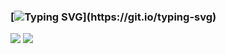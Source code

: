 ### [![Typing SVG](https://readme-typing-svg.herokuapp.com?font=Fira+Code&pause=1000&width=435&lines=Hi,+this+is+Hongming.+Hope+you+have+a+good+day!)](https://git.io/typing-svg)

<p align="left">
<a title="Hits" target="_blank" href="https://github.com/Achuan-2/Achuan-2"><img src="https://hits.b3log.org/Achuan-2/Achuan-2.svg" ></a>
<a title="github" target="_blank" href="https://github.com/AdamZHM"><img src="https://img.shields.io/badge/dynamic/json?color=green&label=Github&query=%24.data.totalSubs&url=https%3A%2F%2Fapi.spencerwoo.com%2Fsubstats%2F%3Fsource%3Dgithub%26queryKey%3DAdamZHM" ></a>
</p>

<!--
**AdamZHM/AdamZHM** is a ✨ _special_ ✨ repository because its `README.md` (this file) appears on your GitHub profile.

Here are some ideas to get you started:

- 🔭 I’m currently working on ...
- 🌱 I’m currently learning ...
- 👯 I’m looking to collaborate on ...
- 🤔 I’m looking for help with ...
- 💬 Ask me about ...
- 📫 How to reach me: ...
- 😄 Pronouns: ...
- ⚡ Fun fact: ...
-->
